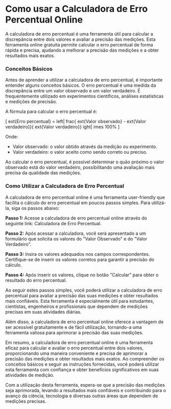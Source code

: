 Como usar a Calculadora de Erro Percentual Online
=================================================

A calculadora de erro percentual é uma ferramenta útil para calcular a discrepância entre dois valores e avaliar a precisão das medições. Esta ferramenta online gratuita permite calcular o erro percentual de forma rápida e precisa, ajudando a melhorar a precisão das medições e a obter resultados mais exatos.

### Conceitos Básicos

Antes de aprender a utilizar a calculadora de erro percentual, é importante entender alguns conceitos básicos. O erro percentual é uma medida da discrepância entre um valor observado e um valor verdadeiro. É frequentemente utilizado em experimentos científicos, análises estatísticas e medições de precisão.

A fórmula para calcular o erro percentual é:

\[ ext{Erro percentual} = left| frac{ ext{Valor observado} - ext{Valor verdadeiro}}{ ext{Valor verdadeiro}} ight| imes 100% \]

Onde:

- Valor observado: o valor obtido através da medição ou experimento.
- Valor verdadeiro: o valor aceito como sendo correto ou preciso.

Ao calcular o erro percentual, é possível determinar o quão próximo o valor observado está do valor verdadeiro, possibilitando uma avaliação mais precisa da qualidade das medições.

### Como Utilizar a Calculadora de Erro Percentual

A calculadora de erro percentual online é uma ferramenta user-friendly que facilita o cálculo do erro percentual em poucos passos simples. Para utilizá-la, siga os passos abaixo:

**Passo 1:** Acesse a calculadora de erro percentual online através do seguinte link: Calculadora de Erro Percentual.

**Passo 2:** Após acessar a calculadora, você será apresentado a um formulário que solicita os valores do "Valor Observado" e do "Valor Verdadeiro".

**Passo 3:** Insira os valores adequados nos campos correspondentes. Certifique-se de inserir os valores corretos para garantir a precisão do cálculo.

**Passo 4:** Após inserir os valores, clique no botão "Calcular" para obter o resultado do erro percentual.

Ao seguir estes passos simples, você poderá utilizar a calculadora de erro percentual para avaliar a precisão das suas medições e obter resultados mais confiáveis. Esta ferramenta é especialmente útil para estudantes, cientistas, engenheiros e profissionais que dependem de medições precisas em suas atividades diárias.

Além disso, a calculadora de erro percentual online oferece a vantagem de ser acessível gratuitamente e de fácil utilização, tornando-a uma ferramenta valiosa para aprimorar a precisão das suas medições.

Em resumo, a calculadora de erro percentual online é uma ferramenta eficaz para calcular e avaliar o erro percentual entre dois valores, proporcionando uma maneira conveniente e precisa de aprimorar a precisão das medições e obter resultados mais exatos. Ao compreender os conceitos básicos e seguir as instruções fornecidas, você poderá utilizar esta ferramenta com confiança e obter benefícios significativos em suas atividades de medição.

Com a utilização desta ferramenta, espera-se que a precisão das medições seja aprimorada, levando a resultados mais confiáveis e contribuindo para o avanço da ciência, tecnologia e diversas outras áreas que dependem de medições precisas.